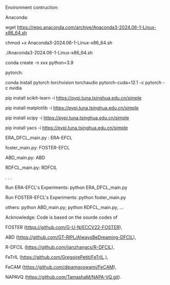 Environment contruction:

Anaconda:

wget https://repo.anaconda.com/archive/Anaconda3-2024.06-1-Linux-x86_64.sh

chmod +x Anaconda3-2024.06-1-Linux-x86_64.sh

./Anaconda3-2024.06-1-Linux-x86_64.sh

conda create -n xxx python=3.9

pytorch:

conda install pytorch torchvision torchaudio pytorch-cuda=12.1 -c pytorch -c nvidia

pip install scikit-learn -i https://pypi.tuna.tsinghua.edu.cn/simple

pip install matplotlib -i https://pypi.tuna.tsinghua.edu.cn/simple

pip install scipy -i https://pypi.tuna.tsinghua.edu.cn/simple

pip install yacs -i https://pypi.tuna.tsinghua.edu.cn/simple

ERA_DFCL_main.py : ERA-EFCL

foster_main.py: FOSTER-EFCL

ABD_main.py: ABD

RDFCL_main.py: RDFCIL

.
.
.


Run ERA-EFCL's Experiments: python ERA_DFCL_main.py 

Run FOSTER-EFCL's Experiments: python foster_main.py

others: python ABD_main.py; python RDFCL_main.py, ...

Acknowledge: Code is based on the sourde codes of 

FOSTER (https://github.com/G-U-N/ECCV22-FOSTER), 

ABD (https://github.com/GT-RIPL/AlwaysBeDreaming-DFCIL), 

R-DFCIL (https://github.com/jianzhangcs/R-DFCIL), 

FeTrIL (https://github.com/GregoirePetit/FeTrIL.), 

FeCAM (https://github.com/dipamgoswami/FeCAM),

NAPAVQ (https://github.com/TamashaM/NAPA-VQ.git).
